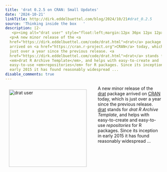 ```yaml
---
title: 'drat 0.2.5 on CRAN: Small Updates'
date: '2024-10-21'
linkTitle: http://dirk.eddelbuettel.com/blog/2024/10/21#drat_0.2.5
source: 'Thinking inside the box   '
description: |2-
   <p><img alt="drat user" style="float:left;margin:12px 36px 12px 12px;" width="250" src="http://i.imgur.com/dXKsSSK.jpg"/></p>
  <p>A new minor release of the <a
  href="https://dirk.eddelbuettel.com/code/drat.html">drat</a> package
  arrived on <a href="https://cran.r-project.org">CRAN</a> today, which is
  just over a year since the previous release. <a
  href="https://dirk.eddelbuettel.com/code/drat.html">drat</a> stands for
  <em>drat R Archive Template</em>, and helps with easy-to-create and
  easy-to-use <em>repositories</em> for R packages. Since its inception in
  early 2015 it has found reasonably widespread ...
disable_comments: true
---
```

 <p><img alt="drat user" style="float:left;margin:12px 36px 12px 12px;" width="250" src="http://i.imgur.com/dXKsSSK.jpg"/></p>
<p>A new minor release of the <a
href="https://dirk.eddelbuettel.com/code/drat.html">drat</a> package
arrived on <a href="https://cran.r-project.org">CRAN</a> today, which is
just over a year since the previous release. <a
href="https://dirk.eddelbuettel.com/code/drat.html">drat</a> stands for
<em>drat R Archive Template</em>, and helps with easy-to-create and
easy-to-use <em>repositories</em> for R packages. Since its inception in
early 2015 it has found reasonably widespread ...